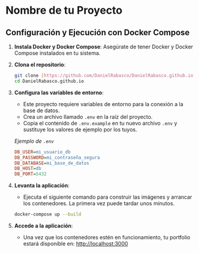 # Nombre de tu Proyecto

## Configuración y Ejecución con Docker Compose

1.  **Instala Docker y Docker Compose**: Asegúrate de tener Docker y Docker Compose instalados en tu sistema.
    
2.  **Clona el repositorio**:
    ```bash
    git clone [https://github.com/DanielRabasco/DanielRabasco.github.io.git](https://github.com/DanielRabasco/DanielRabasco.github.io.git)
    cd DanielRabasco.github.io
    ```

3.  **Configura las variables de entorno**:
    * Este proyecto requiere variables de entorno para la conexión a la base de datos.
    * Crea un archivo llamado `.env` en la raíz del proyecto.
    * Copia el contenido de `.env.example` en tu nuevo archivo `.env` y sustituye los valores de ejemplo por los tuyos.
    
    _Ejemplo de `.env`_
    ```ini
    DB_USER=mi_usuario_db
    DB_PASSWORD=mi_contraseña_segura
    DB_DATABASE=mi_base_de_datos
    DB_HOST=db
    DB_PORT=5432
    ```

4.  **Levanta la aplicación**:
    * Ejecuta el siguiente comando para construir las imágenes y arrancar los contenedores. La primera vez puede tardar unos minutos.
    ```bash
    docker-compose up --build
    ```

5.  **Accede a la aplicación**:
    * Una vez que los contenedores estén en funcionamiento, tu portfolio estará disponible en:
    [http://localhost:3000](http://localhost:3000)